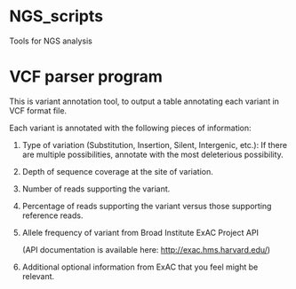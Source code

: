 # NGS_scripts
Tools for NGS analysis

# VCF parser program

This is variant annotation tool, to output a table annotating each variant in VCF format file. 

Each variant is annotated with the following pieces of information:
  1. Type of variation (Substitution, Insertion, Silent, Intergenic, etc.):
     If there are multiple possibilities, annotate with the most deleterious possibility.
  2. Depth of sequence coverage at the site of variation.
  3. Number of reads supporting the variant.
  4. Percentage of reads supporting the variant versus those supporting reference reads.
  5. Allele frequency of variant from Broad Institute ExAC Project API

     (API documentation is available here: http://exac.hms.harvard.edu/)
  6. Additional optional information from ExAC that you feel might be relevant.
